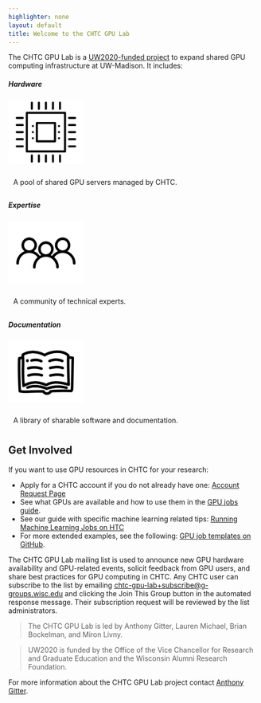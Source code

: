 ```yaml
---
highlighter: none
layout: default
title: Welcome to the CHTC GPU Lab
---
```


The CHTC GPU Lab is a [UW2020-funded project][uw2020] to expand shared GPU 
computing infrastructure at UW-Madison.  It includes:

 <link rel = "stylesheet"
   type = "text/css"
   href = "bootstrap.css" />

<div class="card-deck">
	<div class="card border-secondary h-100" >    
		 <h5 class="card-title text-center">Hardware</h5>
		 <img alt="Card image cap" class="card-img-top img-responsive" src="guide-icons/noun_gpu_2528527.png" style="margin-left: auto;margin-right: auto;width: 30%;"/>
		<p style="padding:10px">A pool of shared GPU servers managed by CHTC.</p>
	</div>
	<div class="card border-secondary h-100" >    
		 <h5 class="card-title text-center">Expertise</h5>
		 <img alt="Card image cap" class="card-img-top img-responsive" src="guide-icons/noun_people_1188645.png" style="margin-left: auto;margin-right: auto;width: 30%;"/>
		<p style="padding:10px">A community of technical experts.</p>
	</div>
	<div class="card border-secondary h-100" >    
		 <h5 class="card-title text-center">Documentation</h5>
		 <img alt="Card image cap" class="card-img-top img-responsive" src="guide-icons/noun_open book_1179297.png" style="margin-left: auto;margin-right: auto;width: 30%;"/>
		<p style="padding:10px">A library of sharable software and documentation.</p>
	</div>
</div>

## Get Involved

If you want to use GPU resources in CHTC for your research: 

- Apply for a CHTC account if you do not already have one: [Account Request Page][account]
- See what GPUs are available and how to use them in the [GPU jobs guide][gpu-jobs].
- See our guide with specific machine learning related tips: [Running Machine Learning Jobs on HTC][ml-guide]
- For more extended examples, see the following: [GPU job templates on GitHub][gpu-examples].

The CHTC GPU Lab mailing list is used to announce new GPU hardware availability and 
GPU-related events, solicit feedback from GPU users, and share best practices for 
GPU computing in CHTC. Any CHTC user can subscribe to the list by 
emailing [chtc-gpu-lab+subscribe@g-groups.wisc.edu](mailto:chtc-gpu-lab+subscribe@g-groups.wisc.edu)
and clicking the Join This Group button in the automated response message.
Their subscription request will be reviewed by the list administrators.

> The CHTC GPU Lab is led by Anthony Gitter, Lauren Michael, Brian Bockelman, and Miron Livny.

> UW2020 is funded by the Office of the Vice Chancellor for Research and Graduate 
Education and the Wisconsin Alumni Research Foundation.

For more information about the CHTC GPU Lab project contact [Anthony Gitter][gitter]. 

[account]: form.shtml
[gpu-examples]: https://github.com/CHTC/templates-GPUs
[gpu-jobs]: gpu-jobs.shtml
[gitter]: https://www.biostat.wisc.edu/~gitter/index.html
[ml-guide]: machine-learning-htc.shtml
[uw2020]: https://research.wisc.edu/funding/uw2020/round-5-projects/enabling-graphics-processing-unit-based-data-science/
